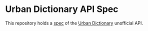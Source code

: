 # Urban Dictionary API Spec

This repository holds a [spec](urbandictionary-api.yaml) of the [Urban Dictionary](https://urbadictionary.com/) unofficial API.
